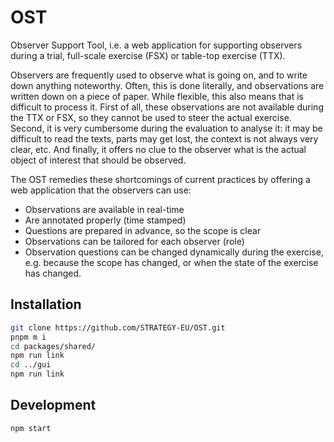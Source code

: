 # OST

Observer Support Tool, i.e. a web application for supporting observers during a trial, full-scale exercise (FSX) or table-top exercise (TTX).

Observers are frequently used to observe what is going on, and to write down anything noteworthy. Often, this is done literally, and observations are written down on a piece of paper. While flexible, this also means that is difficult to process it. First of all, these observations are not available during the TTX or FSX, so they cannot be used to steer the actual exercise. Second, it is very cumbersome during the evaluation to analyse it: it may be difficult to read the texts, parts may get lost, the context is not always very clear, etc. And finally, it offers no clue to the observer what is the actual object of interest that should be observed.

The OST remedies these shortcomings of current practices by offering a web application that the observers can use:

- Observations are available in real-time
- Are annotated properly (time stamped)
- Questions are prepared in advance, so the scope is clear
- Observations can be tailored for each observer (role)
- Observation questions can be changed dynamically during the exercise, e.g. because the scope has changed, or when the state of the exercise has changed.

## Installation

```bash
git clone https://github.com/STRATEGY-EU/OST.git
pnpm m i
cd packages/shared/
npm run link
cd ../gui
npm run link
```

## Development

```bash
npm start
```

